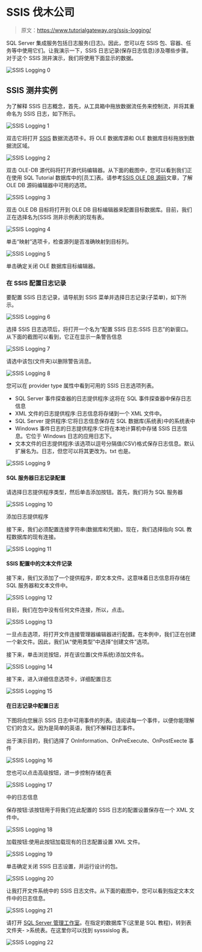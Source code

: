 # SSIS 伐木公司

> 原文：<https://www.tutorialgateway.org/ssis-logging/>

SQL Server 集成服务包括日志服务(日志)。因此，您可以在 SSIS 包、容器、任务等中使用它们。让我演示一下，SSIS 日志记录(保存日志信息)涉及哪些步骤。对于这个 SSIS 测井演示，我们将使用下面显示的数据。

![SSIS Logging 0](img/e5a72eb9d4d3570e5f6e0d6a11030eb0.png)

## SSIS 测井实例

为了解释 SSIS 日志概念，首先，从工具箱中拖放数据流任务来控制流，并将其重命名为 SSIS 日志，如下所示。

![SSIS Logging 1](img/b1a9b0f7db0ebfa897cebbb0c4dc6b14.png)

双击它将打开 [SSIS](https://www.tutorialgateway.org/ssis/) 数据流选项卡。将 OLE 数据库源和 OLE 数据库目标拖放到数据流区域。

![SSIS Logging 2](img/7586707529b42623bd2fe0e0811ffb2f.png)

双击 OLE-DB 源代码将打开源代码编辑器。从下面的截图中，您可以看到我们正在使用 SQL Tutorial 数据库中的[员工]表。请参考[SSIS OLE DB 源码](https://www.tutorialgateway.org/ole-db-source-in-ssis/)文章，了解 OLE DB 源码编辑器中可用的选项。

![SSIS Logging 3](img/b1c70582ce846f4afca92e6350463c1d.png)

双击 OLE DB 目标将打开到 OLE DB 目标编辑器来配置目标数据库。目前，我们正在选择名为[SSIS 测井示例表]的现有表。

![SSIS Logging 4](img/d35d2a698ca1aef12e18115123f35a4a.png)

单击“映射”选项卡，检查源列是否准确映射到目标列。

![SSIS Logging 5](img/b0bfd2a6f2168e248342bb3e958c16a4.png)

单击确定关闭 OLE 数据库目标编辑器。

### 在 SSIS 配置日志记录

要配置 SSIS 日志记录，请导航到 SSIS 菜单并选择日志记录(子菜单)，如下所示。

![SSIS Logging 6](img/0ca4995aef3b3eb8459afdf412c58a55.png)

选择 SSIS 日志选项后，将打开一个名为“配置 SSIS 日志:SSIS 日志”的新窗口。从下面的截图可以看到，它正在显示一条警告信息

![SSIS Logging 7](img/22ef2b484f73f226701871e5e1e54b3d.png)

请选中该包(文件夹)以删除警告消息。

![SSIS Logging 8](img/2fef052b8dcc97fb58b9e12f1421255b.png)

您可以在 provider type 属性中看到可用的 SSIS 日志选项列表。

*   SQL Server 事件探查器的日志提供程序:这将在 SQL 事件探查器中保存日志信息
*   XML 文件的日志提供程序:日志信息将存储到一个 XML 文件中。
*   SQL Server 提供程序:它将日志信息保存在 SQL 数据库(系统表)中的系统表中
*   Windows 事件日志的日志提供程序:它将在本地计算机中存储 SSIS 日志信息。它位于 Windows 日志的应用日志下。
*   文本文件的日志提供程序:该选项以逗号分隔值(CSV)格式保存日志信息。默认扩展名为。日志，但您可以将其更改为。txt 也是。

![SSIS Logging 9](img/7848cb3eb6c76d8e19fbae641a36d17c.png)

#### SQL 服务器日志记录配置

请选择日志提供程序类型，然后单击添加按钮。首先，我们将为 SQL 服务器

![SSIS Logging 10](img/c388d6fe2add3fd0a8a359ddc217c455.png)

添加日志提供程序

接下来，我们必须配置连接字符串(数据库和凭据)。现在，我们选择指向 SQL 教程数据库的现有连接。

![SSIS Logging 11](img/8f415af7e8c180783fba5dda2e10d173.png)

#### SSIS 配置中的文本文件记录

接下来，我们又添加了一个提供程序，即文本文件。这意味着日志信息将存储在 SQL 服务器和文本文件中。

![SSIS Logging 12](img/c0148207a2564c8a1e2d31adcdda1649.png)

目前，我们在包中没有任何文件连接，所以，点击<new connection..="">。</new>

![SSIS Logging 13](img/cc09018d004d60c11477b62bcf96652a.png)

一旦点击<new connection..="">选项，将打开文件连接管理器编辑器进行配置。在本例中，我们正在创建一个新文件。因此，我们从“使用类型”中选择“创建文件”选项。</new>

接下来，单击浏览按钮，并在该位置(文件系统)添加文件名。

![SSIS Logging 14](img/0a71b4ccf4490ef5edd93cc81736d9dc.png)

接下来，进入详细信息选项卡，详细配置日志

![SSIS Logging 15](img/4f7abdc338e4fe302e8fe970624faf21.png)

#### 在日志记录中配置日志

下图将向您展示 SSIS 日志中可用事件的列表。请阅读每一个事件，以便你能理解它们的含义。因为是简单的英语，我们不解释日志事件。

出于演示目的，我们选择了 OnInformation、OnPreExecute、OnPostExecte 事件

![SSIS Logging 16](img/7da1841f735ccfb8c77124450922e18a.png)

您也可以点击高级按钮，进一步控制存储在表

![SSIS Logging 17](img/e21945a2357facd977334574e736e57f.png)

中的日志信息

保存按钮:该按钮用于将我们在此配置的 SSIS 日志的配置设置保存在一个 XML 文件中。

![SSIS Logging 18](img/e6351ad7b9682a27f7bc0ec27b1ac80a.png)

加载按钮:使用此按钮加载现有的日志配置设置 XML 文件。

![SSIS Logging 19](img/d0e27106cbf7ad3d60669dd690c4bd5d.png)

单击确定关闭 SSIS 日志设置，并运行设计的包。

![SSIS Logging 20](img/b98e68e7b21f9fc094967627d2ef082f.png)

让我打开文件系统中的 SSIS 日志文件。从下面的截图中，您可以看到指定文本文件中的日志信息。

![SSIS Logging 21](img/b6f2227404c7d0a39ca258dc251a5778.png)

请打开 [SQL Server 管理工作室](https://www.tutorialgateway.org/sql/)。在指定的数据库下(这里是 SQL 教程)，转到表文件夹- >系统表。在这里你可以找到 sysssislog 表。

![SSIS Logging 22](img/e441e2bacf91f5fec7b58dd62480ef13.png)
